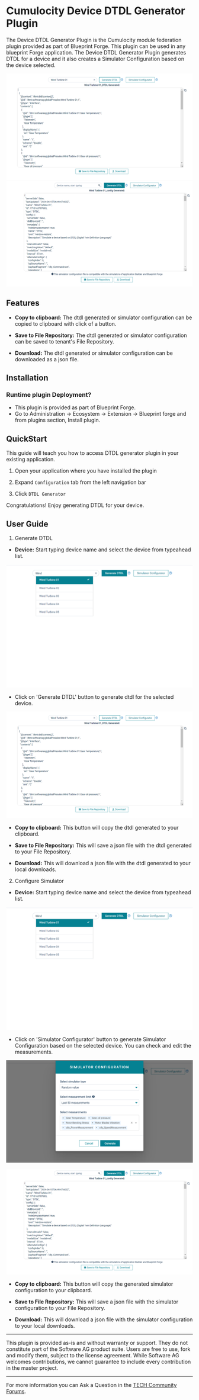 # Cumulocity Device DTDL Generator Plugin

The Device DTDL Generator Plugin is the Cumulocity module federation plugin provided as part of Blueprint Forge. This plugin can be used in any blueprint Forge application.
The Device DTDL Generator Plugin generates DTDL for a device and it also creates a Simulator Configuration based on the device selected.

<kbd>![DTDL plugin Image](../../assets/dtdlWidget.png)</kbd>
<kbd>![DTDL plugin Simulator Image](../../assets/simulatorConfiguration.png)</kbd>

## Features

*  **Copy to clipboard:** The dtdl generated or simulator configuration can be copied to clipboard with click of a button.

*  **Save to File Repository:** The dtdl generated or simulator configuration can be saved to tenant's File Repository.

*  **Download:** The dtdl generated or simulator configuration can be downloaded as a json file.
   
## Installation

### Runtime plugin Deployment?

* This plugin is provided as part of Blueprint Forge.
* Go to Administration -> Ecosystem -> Extension -> Blueprint forge and from plugins section, Install plugin.

## QuickStart

This guide will teach you how to access DTDL generator plugin in your existing application.

1. Open your application where you have installed the plugin

2. Expand `Configuration` tab from the left navigation bar

3. Click `DTDL Generator`

Congratulations! Enjoy generating DTDL for your device.

## User Guide

1. Generate DTDL

-   **Device:** Start typing device name and select the device from typeahead list.

<kbd>![Select Device Image](../../assets/selectDevice.png)</kbd>

-   Click on 'Generate DTDL' button to generate dtdl for the selected device.

<kbd>![DTDL plugin Image](../../assets/dtdlWidget.png)</kbd>

-   **Copy to clipboard:** This button will copy the dtdl generated to your clipboard.

-   **Save to File Repository:** This will save a json file with the dtdl generated to your File Repository.

-   **Download:** This will download a json file with the dtdl generated to your local downloads.

2. Configure Simulator

-   **Device:** Start typing device name and select the device from typeahead list.

<kbd>![Select Device Image](../../assets/selectDevice.png)</kbd>

-   Click on 'Simulator Configurator' button to generate Simulator Configuration based on the selected device. You can check and
edit the measurements.

<kbd>![Simulator measurements Image](../../assets/simulatorView.png)</kbd>

<kbd>![Simulator configuration Image](../../assets/simulatorConfiguration.png)</kbd>

-   **Copy to clipboard:** This button will copy the generated simulator configuration to your clipboard.

-   **Save to File Repository:** This will save a json file with the simulator configuration to your File Repository.

-   **Download:** This will download a json file with the simulator configuration to your local downloads.

------------------------------

This plugin is provided as-is and without warranty or support. They do not constitute part of the Software AG product suite. Users are free to use, fork and modify them, subject to the license agreement. While Software AG welcomes contributions, we cannot guarantee to include every contribution in the master project.
_____________________
For more information you can Ask a Question in the [TECH Community Forums](https://tech.forums.softwareag.com/tag/Cumulocity-IoT).
